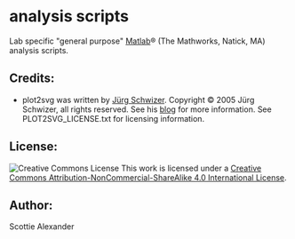 # analysis scripts

Lab specific "general purpose" [Matlab](http://www.mathworks.com/products/matlab/)® (The Mathworks, Natick, MA) analysis scripts.

## Credits:
* plot2svg was written by [Jürg Schwizer](http://www.zhinst.com/blogs/schwizer/). Copyright © 2005 Jürg Schwizer, all rights reserved. See his [blog](http://www.zhinst.com/blogs/schwizer/2009/08/scalable-vector-graphics-svg-export-of-figures-from-matlab/) for more information. See PLOT2SVG_LICENSE.txt for licensing information.

## License:
![Creative Commons License](https://i.creativecommons.org/l/by-nc-sa/4.0/88x31.png) This work is licensed under a [Creative Commons Attribution-NonCommercial-ShareAlike 4.0 International License](http://creativecommons.org/licenses/by-nc-sa/4.0/).

## Author:
Scottie Alexander
